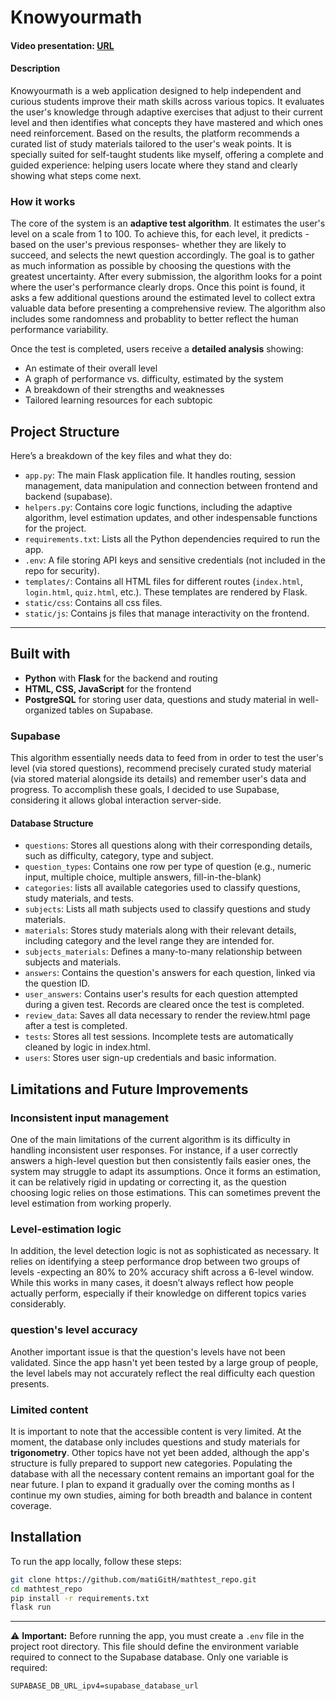 # Knowyourmath

#### Video presentation: [URL](https://youtu.be/hDoQNz_iU2w)

#### Description

Knowyourmath is a web application designed to help independent and curious students improve their math skills across various topics. It evaluates the user's knowledge through adaptive exercises that adjust to their current level and then identifies what concepts they have mastered and which ones need reinforcement. 
Based on the results, the platform recommends a curated list of study materials tailored to the user's weak points. It is specially suited for self-taught students like myself, offering a complete and guided experience: helping users locate where they stand and clearly showing what steps come next.

### How it works

The core of the system is an **adaptive test algorithm**. It estimates the user's level on a scale from 1 to 100. To achieve this, for each level, it predicts -based on the user's previous responses- whether they are likely to succeed, and selects the newt question accordingly. The goal is to gather as much information as possible by choosing the questions with the greatest uncertainty. After every submission, the algorithm looks for a point where the user's performance clearly drops. Once this point is found, it asks a few additional questions around the estimated level to collect extra valuable data before presenting a comprehensive review. The algorithm also includes some randomness and probablity to better reflect the human performance variability.

Once the test is completed, users receive a **detailed analysis** showing:
- An estimate of their overall level
- A graph of performance vs. difficulty, estimated by the system
- A breakdown of their strengths and weaknesses
- Tailored learning resources for each subtopic


## Project Structure

Here’s a breakdown of the key files and what they do:

- `app.py`: The main Flask application file. It handles routing, session management, data manipulation and connection between frontend and backend (supabase).
- `helpers.py`: Contains core logic functions, including the adaptive algorithm, level estimation updates, and other indespensable functions for the project.
- `requirements.txt`: Lists all the Python dependencies required to run the app.
- `.env`: A file storing API keys and sensitive credentials (not included in the repo for security).
- `templates/`: Contains all HTML files for different routes (`index.html`, `login.html`, `quiz.html`, etc.). These templates are rendered by Flask.
- `static/css`: Contains all css files.
- `static/js`: Contains js files that manage interactivity on the frontend.

---

## Built with

- **Python** with **Flask** for the backend and routing
- **HTML, CSS, JavaScript** for the frontend
- **PostgreSQL** for storing user data, questions and study material in well-organized tables on Supabase.

### Supabase

This algorithm essentially needs data to feed from in order to test the user's level (via stored questions), recommend precisely curated study material (via stored material alongside its details) and remember user's data and progress. To accomplish these goals, I decided to use Supabase, considering it allows global interaction server-side.

#### Database Structure

- `questions`: Stores all questions along with their corresponding details, such as difficulty, category, type and subject.
- `question_types`: Contains one row per type of question (e.g., numeric input, multiple choice, multiple answers, fill-in-the-blank)
- `categories`: lists all available categories used to classify questions, study materials, and tests.
- `subjects`:  Lists all math subjects used to classify questions and study materials.
- `materials`: Stores study materials along with their relevant details, including category and the level range they are intended for.
- `subjects_materials`: Defines a many-to-many relationship between subjects and materials.
- `answers`: Contains the question's answers for each question, linked via the question ID.
- `user_answers`: Contains user's results for each question attempted during a given test. Records are cleared once the test is completed.
- `review_data`: Saves all data necessary to render the review.html page after a test is completed.
- `tests`: Stores all test sessions. Incomplete tests are automatically cleaned by logic in index.html.
- `users`: Stores user sign-up credentials and basic information.

## Limitations and Future Improvements

### Inconsistent input management

One of the main limitations of the current algorithm is its difficulty in handling inconsistent user responses. For instance, if a user correctly answers a high-level question but then consistently fails easier ones, the system may struggle to adapt its assumptions. Once it forms an estimation, it can be relatively rigid in updating or correcting it, as the question choosing logic relies on those estimations. This can sometimes prevent the level estimation from working properly.

### Level-estimation logic

In addition, the level detection logic is not as sophisticated as necessary. It relies on identifying a steep performance drop between two groups of levels -expecting an 80% to 20% accuracy shift across a 6-level window. While this works in many cases, it doesn’t always reflect how people actually perform, especially if their knowledge on different topics varies considerably.

### question's level accuracy

Another important issue is that the question's levels have not been validated. Since the app hasn't yet been tested by a large group of people, the level labels may not accurately reflect the real difficulty each question presents.

### Limited content

It is important to note that the accessible content is very limited. At the moment, the database only includes questions and study materials for **trigonometry**. Other topics have not yet been added, although the app's structure is fully prepared to support new categories. Populating the database with all the necessary content remains an important goal for the near future. I plan to expand it gradually over the coming months as I continue my own studies, aiming for both breadth and balance in content coverage.

## Installation

To run the app locally, follow these steps:

```bash
git clone https://github.com/matiGitH/mathtest_repo.git
cd mathtest_repo
pip install -r requirements.txt
flask run
```
---
⚠️ **Important:** Before running the app, you must create a `.env` file in the project root directory. This file should define the environment variable required to connect to the Supabase database.
Only one variable is required:
```
SUPABASE_DB_URL_ipv4=supabase_database_url
```
